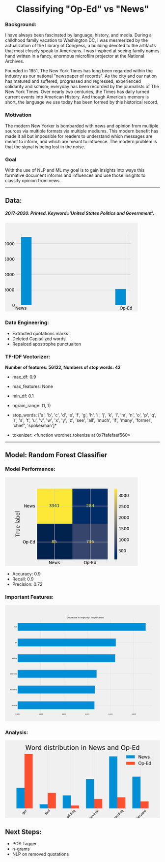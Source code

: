 # <div align='center'> Classifying "Op-Ed" vs "News" </div>

### Background:

I have always been fascinated by language, history, and media. During a childhood family vacation to Washington DC, I was mesmerized by the actualization of the Library of Congress, a building devoted to the artifacts that most closely speak to Americans. I was inspired at seeing family names hand written in a fancy, enormous microfilm projector at the National Archives. 

Founded in 1851, The New York Times has long been regarded within the industry as our national "newspaper of records". As the city and our nation has matured and suffered, progressed and regressed, experienced solidarity and schism; everyday has been recorded by the journalists of The New York Times. Over nearly two centuries, the Times has daily turned current events into American History. And though America’s memory is short, the language we use today has been formed by this historical record.

### Motivation 

The modern New Yorker is bombarded with news and opinion from multiple sources via multiple formats via multiple mediums. This modern benefit has made it all but impossible for readers to understand which messages are meant to inform, and which are meant to influence. The modern problem is that the signal is being lost in the noise.

###  Goal

With the use of NLP and ML my goal is to gain insights into ways this formative document informs and influences and use those insights to classify opinion from news.

<hr>

## Data:

##### 2017-2020. Printed. Keyword='United States Politics and Government'. 
![Number of Op-Ed and News articles](img/oped_news_hist.png)

### Data Engineering: 
* Extracted quotations marks 
* Deleted Capitalized words
* Repalced apostrophe punctuaiton



### TF-IDF Vectorizer:

**Number of features: 56122, Numbers of stop words: 42**

* max_df: 0.9
* max_features: None
* min_df: 0.1
* ngram_range: (1, 1)

* stop_words: ['a', 'b', 'c', 'd', 'e', 'f', 'g', 'h', 'i', 'j', 'k', 'l', 'm', 'n', 'o', 'p', 'q', 'r', 's', 't', 'u', 'v', 'w', 'x', 'y', 'z', 'see', 'all', 'much', 'if', 'many', 'former', 'chief', 'spokesman']*

* tokenizer: <function wordnet_tokenize at 0x7fafefaef560>

<hr>

## Model: Random Forest Classifier


### Model Performance: 

![Confusion Matrix](img/confusion_matrix.png)

* Accuracy: 0.9
* Recall: 0.9
* Precision: 0.72

### Important Features: 

![Important Features](img/feature_imporance.png)


### Analysis:

![Word Disribution](img/word_dist.png)


## Next Steps:
- POS Tagger
- n-grams
- NLP on removed quotations

